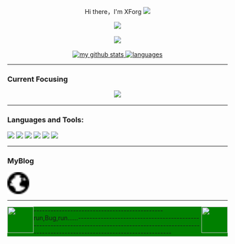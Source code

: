 
<p align="center">
 Hi there，I'm XForg
</a>

<img src="https://media.giphy.com/media/WUlplcMpOCEmTGBtBW/giphy.gif" width="40">
<p>
<p align="center" href="https://xianfeng92.github.io">
    <img src="https://spotify-github-profile.vercel.app/api/view?uid=27nmzpwwd5wwhxvirwxb7cnk0&cover_image=true"/>
</p>

<!-- thropy -->
<a align="center" href="https://xianfeng92.github.io">
    <p align="center">
        <img src="https://github-profile-trophy.vercel.app/?username=xianfeng92&column=7&theme=onedark"/>
    </p>
</a>
<!-- status codes -->
<a align="center" href="https://xianfeng92.github.io/">
    <p align="center">
    <img src="https://github-readme-stats.vercel.app/api?username=xianfeng92&show_icons=true&theme=tokyonight" alt="my github stats" width="420"/>&nbsp;<img src="https://github-readme-stats.vercel.app/api/top-langs/?username=xianfeng92&layout=compact&theme=tokyonight" alt="languages" height="165">
    </p>
</a>

---------------

### Current Focusing

<a align="center" href="https://github.com/xianfeng92/Awsome-Mind">
 <p align="center">
  <img src="https://github-readme-stats.anuraghazra1.vercel.app/api/pin/?username=xianfeng92&repo=Awsome-Mind&show_icons=true&title_color=fff&icon_color=79ff97&text_color=9f9f9f&bg_color=151526" />
 </p>
</a>

-------------
### Languages and Tools:

<p>  
  <!-- Your languages and tools. Be careful with the alignment. 
  You can use this sites to get logos: https://www.vectorlogo.zone or https://simpleicons.org/
  -->
  <code><img width="10%" src="https://www.vectorlogo.zone/logos/java/java-ar21.svg"></code>
  <code><img width="10%" src="https://www.vectorlogo.zone/logos/android/android-ar21.svg"></code>
  <code><img width="10%" src="https://www.vectorlogo.zone/logos/github/github-ar21.svg"></code>  
  <code><img width="10%" src="https://www.vectorlogo.zone/logos/git-scm/git-scm-ar21.svg"></code>
  <code><img width="5%" src="https://github.com/simple-icons/simple-icons/blob/master/icons/androidstudio.svg"></code>
  <code><img width="5%" src="https://cdn.jsdelivr.net/npm/simple-icons@v3/icons/minds.svg"></code>
    

<!--   <code><img width="10%" src="https://www.vectorlogo.zone/logos/gradle/gradle-ar21.svg"></code> -->
<!--   <code><img width="10%" src="https://www.vectorlogo.zone/logos/flutterio/flutterio-ar21.svg"></code> -->
<!--   <code><img width="10%" src="https://www.vectorlogo.zone/logos/json/json-ar21.svg"></code> -->
<!--   <br /> -->
<!--   <code><img width="10%" src="https://www.vectorlogo.zone/logos/reactjs/reactjs-ar21.svg"></code> -->
<!--   <code><img width="10%" src="https://www.vectorlogo.zone/logos/sqlite/sqlite-ar21.svg"></code> -->
<!--   <code><img width="10%" src="https://www.vectorlogo.zone/logos/dartlang/dartlang-ar21.svg"></code> -->
<!--   <br /> -->
<!--   <code><img width="10%" src="https://www.vectorlogo.zone/logos/gnu_bash/gnu_bash-ar21.svg"></code> -->
</p>

---------------

### MyBlog

<a href="https://xianfeng92.github.io" target="blank">
<img align="center" src="https://raw.githubusercontent.com/iconic/open-iconic/master/svg/globe.svg" alt="@arshiamidos" height="50" width="50" />
</a>

------------

<div style="background: green ">
<!-- top left -->
<a href="#" click="alert()">
    <img align="left" src="https://emojis.slackmojis.com/emojis/images/1450458551/184/nyancat_big.gif" width="60" height="60"/>        
</a>
<a href="#" click="alert()">
   <img align="right" src="https://emojis.slackmojis.com/emojis/images/1471045836/777/bug.gif" width="60" height="60"/>  
</a>      


----------------------------------------------run,Bug,run……-------------------------------------------------------------------------------------------------------------------------------------------------------

<!--
<p align="center">
<img src="https://emojis.slackmojis.com/emojis/images/1598364417/10264/partykeanu.gif" width="25" height="25"/> 
<img src="https://emojis.slackmojis.com/emojis/images/1450319445/43/mario.gif" width="25" height="25"/> 
<img src="https://emojis.slackmojis.com/emojis/images/1450372448/149/sonic.gif" width="25" height="25"/> 
<img src="https://emojis.slackmojis.com/emojis/images/1471045836/777/bug.gif" width="25" height="25"/> 
<img src="https://emojis.slackmojis.com/emojis/images/1471045839/793/computerrage.gif" width="25" height="25"/> 
<img src="https://emojis.slackmojis.com/emojis/images/1450458551/184/nyancat_big.gif" width="25" height="25"/> 
<img src="https://emojis.slackmojis.com/emojis/images/1450785773/250/mega.gif" width="25" height="25"/> 
<img src="https://emojis.slackmojis.com/emojis/images/1578512858/7452/danceydoge.gif" width="25" height="25"/>
<img src="https://emojis.slackmojis.com/emojis/images/1460579133/354/doom_look.gif" width="25" height="25"/>
<img src="https://emojis.slackmojis.com/emojis/images/1460579188/357/doom_lost_soul.gif" width="25" height="25"/> 
</p>
-->
</div>
